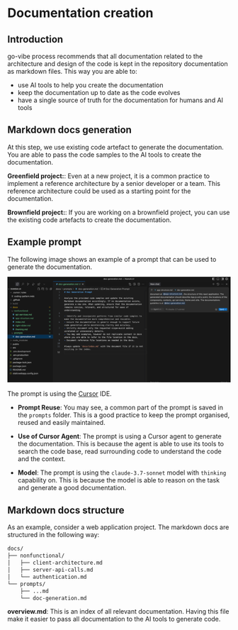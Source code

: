 # Documentation creation

## Introduction

go-vibe process recommends that all documentation related to the architecture and design of the code is kept in the repository documentation as markdown files. This way you are able to:

- use AI tools to help you create the documentation
- keep the documentation up to date as the code evolves
- have a single source of truth for the documentation for humans and AI tools

## Markdown docs generation

At this step, we use existing code artefact to generate the documentation. You are able to pass the code samples to the AI tools to create the documentation.

**Greenfield project:**: Even at a new project, it is a common practice to implement a reference architecture by a senior developer or a team. This reference architecture could be used as a starting point for the documentation.

**Brownfield project:**: If you are working on a brownfield project, you can use the existing code artefacts to create the documentation.

## Example prompt

The following image shows an example of a prompt that can be used to generate the documentation.

![Doc generation prompt](./images/doc-gen.png)

The prompt is using the [Cursor](https://www.cursor.com/) IDE.

- **Prompt Reuse**: You may see, a common part of the prompt is saved in the `prompts` folder. This is a good practice to keep the prompt organised, reused and easily maintained.

- **Use of Cursor Agent**: The prompt is using a Cursor agent to generate the documentation. This is because the agent is able to use its tools to search the code base, read surrounding code to understand the code and the context.

- **Model**: The prompt is using the `claude-3.7-sonnet` model with `thinking` capability on. This is because the model is able to reason on the task and generate a good documentation.

## Markdown docs structure

As an example, consider a web application project. The markdown docs are structured in the following way:

```text
docs/
├── nonfunctional/
│   ├── client-architecture.md
│   ├── server-api-calls.md
│   └── authentication.md
└── prompts/
    ├── ...md
    └── doc-generation.md
```

**overview.md**: This is an index of all relevant documentation. Having this file make it easier to pass all documentation to the AI tools to generate code.
